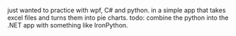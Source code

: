 just wanted to practice with wpf, C# and python. in a simple app that takes excel files and turns them into pie charts.
todo: combine the python into the .NET app with something like IronPython.
